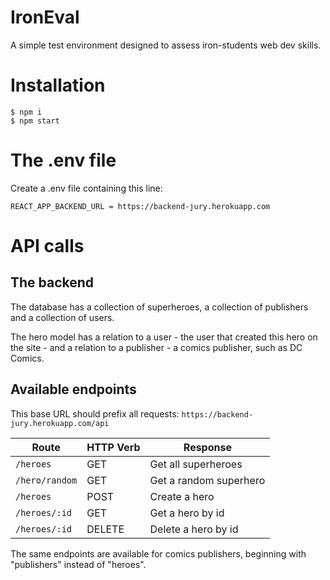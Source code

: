 # IronEval

A simple test environment designed to assess iron-students web dev skills.

# Installation

```shell
$ npm i
$ npm start
```

# The .env file

Create a .env file containing this line:

```
REACT_APP_BACKEND_URL = https://backend-jury.herokuapp.com
```

# API calls

## The backend

The database has a collection of superheroes, a collection of publishers and a collection of users.

The hero model has a relation to a user - the user that created this hero on the site - and a relation to a publisher - a comics publisher, such as DC Comics.

## Available endpoints

This base URL should prefix all requests:
`https://backend-jury.herokuapp.com/api`

| Route          | HTTP Verb | Response               |
| -------------- | --------- | ---------------------- |
| `/heroes`      | GET       | Get all superheroes    |
| `/hero/random` | GET       | Get a random superhero |
| `/heroes`      | POST      | Create a hero          |
| `/heroes/:id`  | GET       | Get a hero by id       |
| `/heroes/:id`  | DELETE    | Delete a hero by id    |

The same endpoints are available for comics publishers, beginning with "publishers" instead of "heroes".
